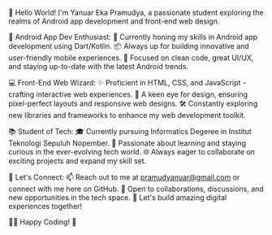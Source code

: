 👋 Hello World! I'm Yanuar Eka Pramudya, a passionate student exploring the realms of Android app development and front-end web design.

📱 Android App Dev Enthusiast:
🚀 Currently honing my skills in Android app development using Dart/Kotlin.
📦 Always up for building innovative and user-friendly mobile experiences.
🔧 Focused on clean code, great UI/UX, and staying up-to-date with the latest Android trends.

💻 Front-End Web Wizard:
✨ Proficient in HTML, CSS, and JavaScript - crafting interactive web experiences.
🎨 A keen eye for design, ensuring pixel-perfect layouts and responsive web designs.
🛠️ Constantly exploring new libraries and frameworks to enhance my web development toolkit.

📚 Student of Tech:
🎓 Currently pursuing Informatics Degeree in Institut Teknologi Sepuluh Nopember.
📖 Passionate about learning and staying curious in the ever-evolving tech world.
🌐 Always eager to collaborate on exciting projects and expand my skill set.

🌟 Let's Connect:
📫 Reach out to me at pramudyanuar@gmail.com or connect with me here on GitHub.
📢 Open to collaborations, discussions, and new opportunities in the tech space.
🚀 Let's build amazing digital experiences together!

👩‍💻 Happy Coding! 🚀
